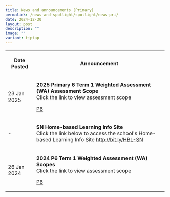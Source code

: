 ```yaml
---
title: News and announcements (Primary)
permalink: /news-and-spotlight/spotlight/news-pri/
date: 2024-12-30
layout: post
description: ""
image: ""
variant: tiptap
---
```

<table style="minWidth: 50px">
<colgroup>
<col>
<col>
</colgroup>
<tbody>
<tr>
<th rowspan="1" colspan="1">
<p>Date Posted</p>
</th>
<th rowspan="1" colspan="1">
<p>Announcement</p>
</th>
</tr>
<tr>
<td rowspan="1" colspan="1">
<p>23 Jan 2025</p>
</td>
<td rowspan="1" colspan="1">
<p><strong>2025 Primary 6 Term 1 Weighted Assessment (WA) Assessment Scope</strong> 
<br>Click the link to view assessment scope</p>
<p><a href="/files/PDF for announcements/Primary/2025_P6_T1WA_Scopes.pdf" rel="noopener nofollow" target="_blank">P6</a>
</p>
</td>
</tr>
<tr>
<td rowspan="1" colspan="1">
<p>-</p>
</td>
<td rowspan="1" colspan="1">
<p><strong>SN Home-based Learning Info Site</strong> 
<br>Click the link below to access the school's Home-based Learning Info Site
<a href="http://bit.ly/HBL-SN" rel="noopener noreferrer nofollow" target="_blank">http://bit.ly/HBL-SN</a>
</p>
<p></p>
</td>
</tr>
<tr>
<td rowspan="1" colspan="1">
<p>26 Jan 2024</p>
</td>
<td rowspan="1" colspan="1">
<p><strong>2024 P6 Term 1 Weighted Assessment (WA) Scopes</strong> 
<br>Click the link to view assessment scope</p>
<p><a href="/files/PDF for announcements/Primary/2024_P6_WA_Scopes__Term_1_.pdf" rel="noopener noreferrer nofollow" target="_blank">P6</a>
</p>
</td>
</tr>
</tbody>
</table>
<p></p>